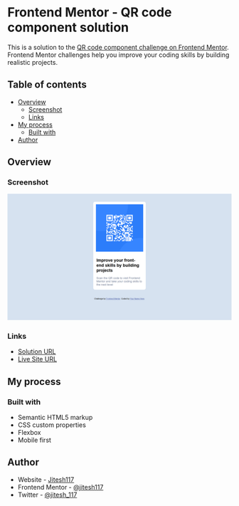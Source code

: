 # Frontend Mentor - QR code component solution

This is a solution to the [QR code component challenge on Frontend Mentor](https://www.frontendmentor.io/challenges/qr-code-component-iux_sIO_H). Frontend Mentor challenges help you improve your coding skills by building realistic projects. 

## Table of contents

- [Overview](#overview)
  - [Screenshot](#screenshot)
  - [Links](#links)
- [My process](#my-process)
  - [Built with](#built-with)
- [Author](#author)
<!-- - [Acknowledgments](#acknowledgments) -->

## Overview

### Screenshot

![](./images/qrscreenshot.png)



### Links

-  [Solution URL](https://your-solution-url.com)
-  [Live Site URL](https://qr-component-main.vercel.app/)

## My process

### Built with

- Semantic HTML5 markup
- CSS custom properties 
- Flexbox 
- Mobile first 
## Author

- Website - [Jitesh117](https://www.your-site.com)
- Frontend Mentor - [@jitesh117](https://www.frontendmentor.io/profile/jitesh117)
- Twitter - [@jitesh_117](https://www.twitter.com/jitesh_117)


